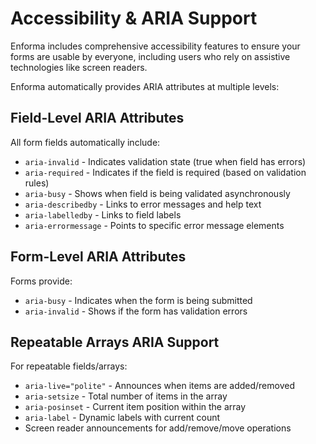 # Accessibility & ARIA Support

Enforma includes comprehensive accessibility features to ensure your forms are usable by everyone, including users who rely on assistive technologies like screen readers.

Enforma automatically provides ARIA attributes at multiple levels:

## Field-Level ARIA Attributes

All form fields automatically include:

- `aria-invalid` - Indicates validation state (true when field has errors)
- `aria-required` - Indicates if the field is required (based on validation rules)
- `aria-busy` - Shows when field is being validated asynchronously
- `aria-describedby` - Links to error messages and help text
- `aria-labelledby` - Links to field labels
- `aria-errormessage` - Points to specific error message elements

## Form-Level ARIA Attributes

Forms provide:

- `aria-busy` - Indicates when the form is being submitted
- `aria-invalid` - Shows if the form has validation errors

## Repeatable Arrays ARIA Support

For repeatable fields/arrays:

- `aria-live="polite"` - Announces when items are added/removed
- `aria-setsize` - Total number of items in the array
- `aria-posinset` - Current item position within the array
- `aria-label` - Dynamic labels with current count
- Screen reader announcements for add/remove/move operations